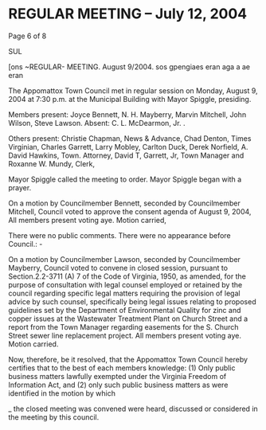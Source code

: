 # REGULAR MEETING – July 12, 2004

Page 6 of 8

SUL

[ons ~REGULAR- MEETING. August 9/2004. sos gpengiaes eran aga a ae eran

The Appomattox Town Council met in regular session on Monday, August 9,
2004 at 7:30 p.m. at the Municipal Building with Mayor Spiggle, presiding.

Members present: Joyce Bennett, N. H. Mayberry, Marvin Mitchell, John Wilson,
Steve Lawson. Absent: C. L. McDearmon, Jr. .

Others present: Christie Chapman, News & Advance, Chad Denton, Times
Virginian, Charles Garrett, Larry Mobley, Carlton Duck, Derek Norfield, A. David
Hawkins, Town. Attorney, David T, Garrett, Jr, Town Manager and Roxanne W.
Mundy, Clerk,

Mayor Spiggle called the meeting to order.
Mayor Spiggle began with a prayer.

On a motion by Councilmember Bennett, seconded by Councilmember Mitchell,
Council voted to approve the consent agenda of August 9, 2004, All members
present voting aye. Motion carried,

There were no public comments.
There were no appearance before Council.: -

On a motion by Councilmember Lawson, seconded by Councilmember Mayberry,
Council voted to convene in closed session, pursuant to Section.2.2-3711 (A) 7 of
the Code of Virginia, 1950, as amended, for the purpose of consultation with
legal counsel employed or retained by the council regarding specific legal matters
requiring the provision of legal advice by such counsel, specifically being legal
issues relating to proposed guidelines set by the Department of Environmental
Quality for zinc and copper issues at the Wastewater Treatment Plant on Church
Street and a report from the Town Manager regarding easements for the S.
Church Street sewer line replacement project. All members present voting aye.
Motion carried.

Now, therefore, be it resolved, that the Appomattox Town Council hereby
certifies that to the best of each members knowledge: (1) Only public business
matters lawfully exempted under the Virginia Freedom of Information Act, and
(2) only such public business matters as were identified in the motion by which

_ the closed meeting was convened were heard, discussed or considered in the
meeting by this council.